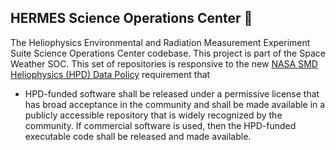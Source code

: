 ## HERMES Science Operations Center 👋

The Heliophysics Environmental and Radiation Measurement Experiment Suite Science Operations Center codebase.
This project is part of the Space Weather SOC.
This set of repositories is responsive to the new [NASA SMD Heliophysics (HPD) Data Policy](https://science.nasa.gov/science-red/s3fs-public/atoms/files/HPD_Data_Policy_Final_20220209_TAGGED.pdf) requirement that 
  * HPD-funded software shall be released under a permissive license that has
broad acceptance in the community and shall be made available in a publicly
accessible repository that is widely recognized by the community. If
commercial software is used, then the HPD-funded executable code shall be
released and made available.
